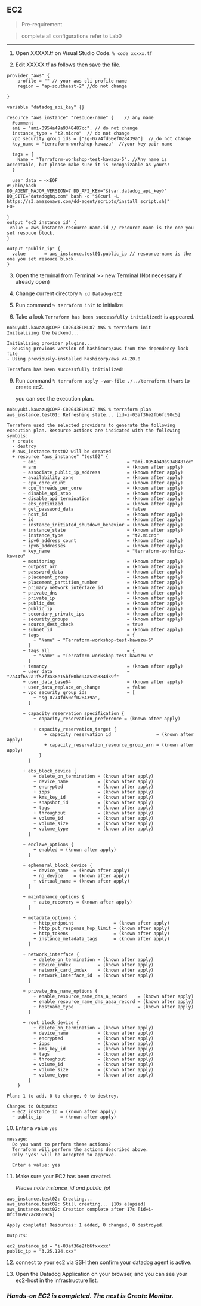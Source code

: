 ## EC2

> Pre-requirement

> complete all configurations refer to Lab0


---
1. Open XXXXX.tf on Visual Studio Code.
	```% code xxxxx.tf```

2. Edit XXXXX.tf as follows then save the file.

```
provider "aws" {
    profile = "" // your aws cli profile name
    region = "ap-southeast-2" //do not change
  
}

variable "datadog_api_key" {}

resource "aws_instance" "resouce-name" {    // any name
  #comment
  ami = "ami-0954a49a9348487cc". // do not change
  instance_type = "t2.micro"  // do not change
  vpc_security_group_ids = ["sg-0774fd50ef028439a"]  // do not change
  key_name = "terraform-workshop-kawazu"  //your key pair name

  tags = {
    Name = "Terraform-workshop-test-kawazu-5". //Any name is acceptable, but please make sure it is recognizable as yours!
  }

  user_data = <<EOF
#!/bin/bash
DD_AGENT_MAJOR_VERSION=7 DD_API_KEY="${var.datadog_api_key}" DD_SITE="datadoghq.com" bash -c "$(curl -L https://s3.amazonaws.com/dd-agent/scripts/install_script.sh)"
EOF
 
}
output "ec2_instance_id" {
 value = aws_instance.resource-name.id // resource-name is the one you set resouce block. 
}

output "public_ip" {
  value       = aws_instance.test01.public_ip // resource-name is the one you set resouce block.
}
```

3. Open the terminal from Terminal >> new Terminal (Not necessary if already open)

6. Change current directory `% cd Datadog/EC2`

7. Run command `% terraform init` to initialize

8. Take a look `Terraform has been successfully initialized!` is appeared.

```
nobuyuki.kawazu@COMP-C02G43ELML87 AWS % terraform init 
Initializing the backend...

Initializing provider plugins...
- Reusing previous version of hashicorp/aws from the dependency lock file
- Using previously-installed hashicorp/aws v4.20.0

Terraform has been successfully initialized!
```


9. Run command `% terraform apply -var-file ./../terraform.tfvars` to create ec2.

	you can see the execution plan.

```
nobuyuki.kawazu@COMP-C02G43ELML87 AWS % terraform plan 
aws_instance.test01: Refreshing state... [id=i-03af36e2fb6fc90c5]

Terraform used the selected providers to generate the following execution plan. Resource actions are indicated with the following
symbols:
  + create
  - destroy
  # aws_instance.test02 will be created
  + resource "aws_instance" "test02" {
      + ami                                  = "ami-0954a49a9348487cc"
      + arn                                  = (known after apply)
      + associate_public_ip_address          = (known after apply)
      + availability_zone                    = (known after apply)
      + cpu_core_count                       = (known after apply)
      + cpu_threads_per_core                 = (known after apply)
      + disable_api_stop                     = (known after apply)
      + disable_api_termination              = (known after apply)
      + ebs_optimized                        = (known after apply)
      + get_password_data                    = false
      + host_id                              = (known after apply)
      + id                                   = (known after apply)
      + instance_initiated_shutdown_behavior = (known after apply)
      + instance_state                       = (known after apply)
      + instance_type                        = "t2.micro"
      + ipv6_address_count                   = (known after apply)
      + ipv6_addresses                       = (known after apply)
      + key_name                             = "terraform-workshop-kawazu"
      + monitoring                           = (known after apply)
      + outpost_arn                          = (known after apply)
      + password_data                        = (known after apply)
      + placement_group                      = (known after apply)
      + placement_partition_number           = (known after apply)
      + primary_network_interface_id         = (known after apply)
      + private_dns                          = (known after apply)
      + private_ip                           = (known after apply)
      + public_dns                           = (known after apply)
      + public_ip                            = (known after apply)
      + secondary_private_ips                = (known after apply)
      + security_groups                      = (known after apply)
      + source_dest_check                    = true
      + subnet_id                            = (known after apply)
      + tags                                 = {
          + "Name" = "Terraform-workshop-test-kawazu-6"
        }
      + tags_all                             = {
          + "Name" = "Terraform-workshop-test-kawazu-6"
        }
      + tenancy                              = (known after apply)
      + user_data                            = "7a44f652a1f57f3a36e15bf60bc94a53a384d39f"
      + user_data_base64                     = (known after apply)
      + user_data_replace_on_change          = false
      + vpc_security_group_ids               = [
          + "sg-0774fd50ef028439a",
        ]

      + capacity_reservation_specification {
          + capacity_reservation_preference = (known after apply)

          + capacity_reservation_target {
              + capacity_reservation_id                 = (known after apply)
              + capacity_reservation_resource_group_arn = (known after apply)
            }
        }

      + ebs_block_device {
          + delete_on_termination = (known after apply)
          + device_name           = (known after apply)
          + encrypted             = (known after apply)
          + iops                  = (known after apply)
          + kms_key_id            = (known after apply)
          + snapshot_id           = (known after apply)
          + tags                  = (known after apply)
          + throughput            = (known after apply)
          + volume_id             = (known after apply)
          + volume_size           = (known after apply)
          + volume_type           = (known after apply)
        }

      + enclave_options {
          + enabled = (known after apply)
        }

      + ephemeral_block_device {
          + device_name  = (known after apply)
          + no_device    = (known after apply)
          + virtual_name = (known after apply)
        }

      + maintenance_options {
          + auto_recovery = (known after apply)
        }

      + metadata_options {
          + http_endpoint               = (known after apply)
          + http_put_response_hop_limit = (known after apply)
          + http_tokens                 = (known after apply)
          + instance_metadata_tags      = (known after apply)
        }

      + network_interface {
          + delete_on_termination = (known after apply)
          + device_index          = (known after apply)
          + network_card_index    = (known after apply)
          + network_interface_id  = (known after apply)
        }

      + private_dns_name_options {
          + enable_resource_name_dns_a_record    = (known after apply)
          + enable_resource_name_dns_aaaa_record = (known after apply)
          + hostname_type                        = (known after apply)
        }

      + root_block_device {
          + delete_on_termination = (known after apply)
          + device_name           = (known after apply)
          + encrypted             = (known after apply)
          + iops                  = (known after apply)
          + kms_key_id            = (known after apply)
          + tags                  = (known after apply)
          + throughput            = (known after apply)
          + volume_id             = (known after apply)
          + volume_size           = (known after apply)
          + volume_type           = (known after apply)
        }
    }

Plan: 1 to add, 0 to change, 0 to destroy.

Changes to Outputs:
  ~ ec2_instance_id = (known after apply)
  ~ public_ip       = (known after apply)

```

10. Enter a value `yes`
```
message:
  Do you want to perform these actions?
  Terraform will perform the actions described above.
  Only 'yes' will be accepted to approve.

  Enter a value: yes

```

11. Make sure your EC2 has been created.

	*Please note instance_id and public_ip!*
```
aws_instance.test02: Creating...
aws_instance.test02: Still creating... [10s elapsed]
aws_instance.test02: Creation complete after 17s [id=i-0fcf16927ac8669c6]

Apply complete! Resources: 1 added, 0 changed, 0 destroyed.

Outputs:

ec2_instance_id = "i-03af36e2fb6fxxxxx"
public_ip = "3.25.124.xxx"
```


12. connect to your ec2 via SSH then confirm your datadog agent is active.

13. Open the Datadog Application on your browser, and you can see your ec2-host in the infrastructure list.

### *Hands-on EC2 is completed. The next is Create Monitor.*
